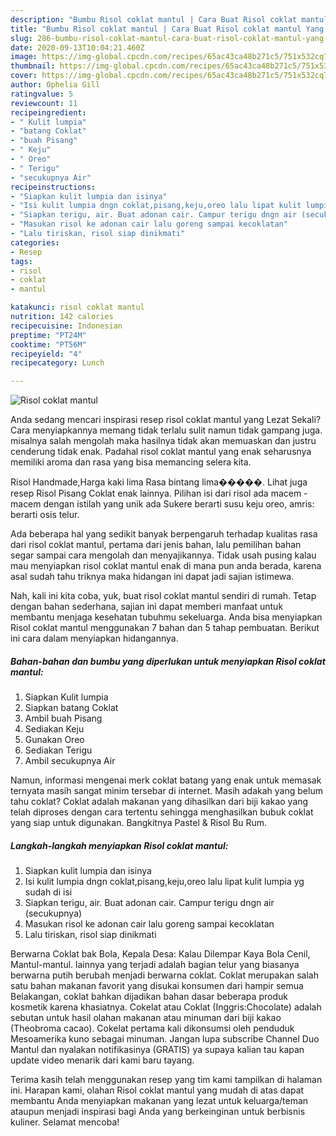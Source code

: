 ```yaml
---
description: "Bumbu Risol coklat mantul | Cara Buat Risol coklat mantul Yang Bisa Manjain Lidah"
title: "Bumbu Risol coklat mantul | Cara Buat Risol coklat mantul Yang Bisa Manjain Lidah"
slug: 286-bumbu-risol-coklat-mantul-cara-buat-risol-coklat-mantul-yang-bisa-manjain-lidah
date: 2020-09-13T10:04:21.460Z
image: https://img-global.cpcdn.com/recipes/65ac43ca48b271c5/751x532cq70/risol-coklat-mantul-foto-resep-utama.jpg
thumbnail: https://img-global.cpcdn.com/recipes/65ac43ca48b271c5/751x532cq70/risol-coklat-mantul-foto-resep-utama.jpg
cover: https://img-global.cpcdn.com/recipes/65ac43ca48b271c5/751x532cq70/risol-coklat-mantul-foto-resep-utama.jpg
author: Ophelia Gill
ratingvalue: 5
reviewcount: 11
recipeingredient:
- " Kulit lumpia"
- "batang Coklat"
- "buah Pisang"
- " Keju"
- " Oreo"
- " Terigu"
- "secukupnya Air"
recipeinstructions:
- "Siapkan kulit lumpia dan isinya"
- "Isi kulit lumpia dngn coklat,pisang,keju,oreo lalu lipat kulit lumpia yg sudah di isi"
- "Siapkan terigu, air. Buat adonan cair. Campur terigu dngn air (secukupnya)"
- "Masukan risol ke adonan cair lalu goreng sampai kecoklatan"
- "Lalu tiriskan, risol siap dinikmati"
categories:
- Resep
tags:
- risol
- coklat
- mantul

katakunci: risol coklat mantul 
nutrition: 142 calories
recipecuisine: Indonesian
preptime: "PT24M"
cooktime: "PT56M"
recipeyield: "4"
recipecategory: Lunch

---
```



![Risol coklat mantul](https://img-global.cpcdn.com/recipes/65ac43ca48b271c5/751x532cq70/risol-coklat-mantul-foto-resep-utama.jpg)

Anda sedang mencari inspirasi resep risol coklat mantul yang Lezat Sekali? Cara menyiapkannya memang tidak terlalu sulit namun tidak gampang juga. misalnya salah mengolah maka hasilnya tidak akan memuaskan dan justru cenderung tidak enak. Padahal risol coklat mantul yang enak seharusnya memiliki aroma dan rasa yang bisa memancing selera kita.

Risol Handmade,Harga kaki lima Rasa bintang lima�����. Lihat juga resep Risol Pisang Coklat enak lainnya. Pilihan isi dari risol ada macem - macem dengan istilah yang unik ada Sukere berarti susu keju oreo, amris: berarti osis telur.

Ada beberapa hal yang sedikit banyak berpengaruh terhadap kualitas rasa dari risol coklat mantul, pertama dari jenis bahan, lalu pemilihan bahan segar sampai cara mengolah dan menyajikannya. Tidak usah pusing kalau mau menyiapkan risol coklat mantul enak di mana pun anda berada, karena asal sudah tahu triknya maka hidangan ini dapat jadi sajian istimewa.


Nah, kali ini kita coba, yuk, buat risol coklat mantul sendiri di rumah. Tetap dengan bahan sederhana, sajian ini dapat memberi manfaat untuk membantu menjaga kesehatan tubuhmu sekeluarga. Anda bisa menyiapkan Risol coklat mantul menggunakan 7 bahan dan 5 tahap pembuatan. Berikut ini cara dalam menyiapkan hidangannya.

<!--inarticleads1-->

##### Bahan-bahan dan bumbu yang diperlukan untuk menyiapkan Risol coklat mantul:

1. Siapkan  Kulit lumpia
1. Siapkan batang Coklat
1. Ambil buah Pisang
1. Sediakan  Keju
1. Gunakan  Oreo
1. Sediakan  Terigu
1. Ambil secukupnya Air


Namun, informasi mengenai merk coklat batang yang enak untuk memasak ternyata masih sangat minim tersebar di internet. Masih adakah yang belum tahu coklat? Coklat adalah makanan yang dihasilkan dari biji kakao yang telah diproses dengan cara tertentu sehingga menghasilkan bubuk coklat yang siap untuk digunakan. Bangkitnya Pastel &amp; Risol Bu Rum. 

<!--inarticleads2-->

##### Langkah-langkah menyiapkan Risol coklat mantul:

1. Siapkan kulit lumpia dan isinya
1. Isi kulit lumpia dngn coklat,pisang,keju,oreo lalu lipat kulit lumpia yg sudah di isi
1. Siapkan terigu, air. Buat adonan cair. Campur terigu dngn air (secukupnya)
1. Masukan risol ke adonan cair lalu goreng sampai kecoklatan
1. Lalu tiriskan, risol siap dinikmati


Berwarna Coklat bak Bola, Kepala Desa: Kalau Dilempar Kaya Bola Cenil, Mantul-mantul. lainnya yang terjadi adalah bagian telur yang biasanya berwarna putih berubah menjadi berwarna coklat. Coklat merupakan salah satu bahan makanan favorit yang disukai konsumen dari hampir semua Belakangan, coklat bahkan dijadikan bahan dasar beberapa produk kosmetik karena khasiatnya. Cokelat atau Coklat (Inggris:Chocolate) adalah sebutan untuk hasil olahan makanan atau minuman dari biji kakao (Theobroma cacao). Cokelat pertama kali dikonsumsi oleh penduduk Mesoamerika kuno sebagai minuman. Jangan lupa subscribe Channel Duo Mantul dan nyalakan notifikasinya (GRATIS) ya supaya kalian tau kapan update video menarik dari kami baru tayang. 

Terima kasih telah menggunakan resep yang tim kami tampilkan di halaman ini. Harapan kami, olahan Risol coklat mantul yang mudah di atas dapat membantu Anda menyiapkan makanan yang lezat untuk keluarga/teman ataupun menjadi inspirasi bagi Anda yang berkeinginan untuk berbisnis kuliner. Selamat mencoba!
